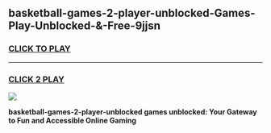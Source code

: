 
## basketball-games-2-player-unblocked-Games-Play-Unblocked-&-Free-9jjsn
<h3>
<a href="https://premium76.site?title=basketball-games-2-player-unblocked&ref=24A">CLICK TO PLAY</a></h3>
<hr>

<h3>
<a href="https://premium76.site?title=basketball-games-2-player-unblocked&ref=24A">CLICK 2 PLAY</a>
  
</h3>

<a href="https://premium76.site?title=basketball-games-2-player-unblocked&ref=24A"><img src="https://clearcache.store/games.png"></a>


**basketball-games-2-player-unblocked games unblocked: Your Gateway to Fun and Accessible Online Gaming**
